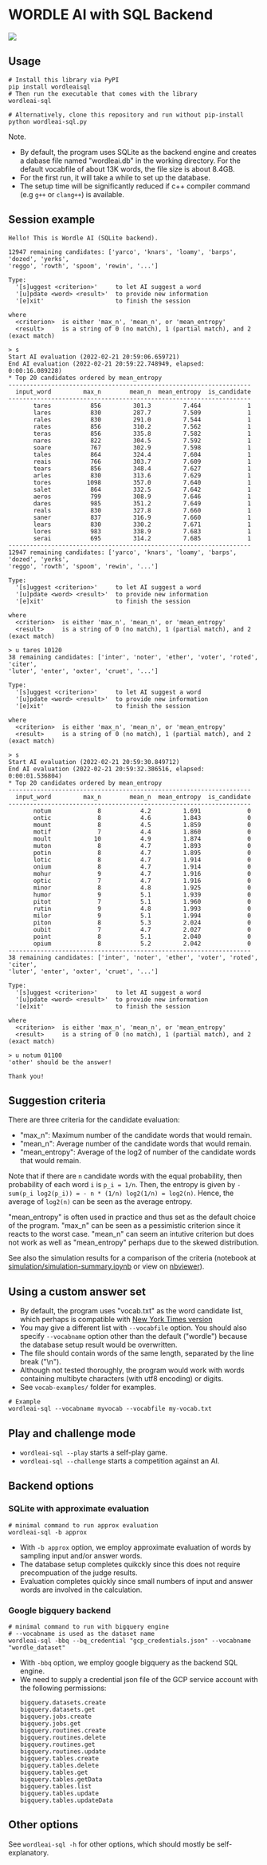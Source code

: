 WORDLE AI with SQL Backend
==========================
[![](https://badge.fury.io/py/wordleaisql.svg)](https://badge.fury.io/py/wordleaisql)

## Usage

```shell
# Install this library via PyPI
pip install wordleaisql
# Then run the executable that comes with the library
wordleai-sql

# Alternatively, clone this repository and run without pip-install
python wordleai-sql.py
```

Note.
- By default, the program uses SQLite as the backend engine and creates a dabase file named "wordleai.db" in the working directory. For the default vocabfile of about 13K words, the file size is about 8.4GB.
- For the first run, it will take a while to set up the database.
- The setup time will be significantly reduced if c++ compiler command (e.g `g++` or `clang++`) is available.


## Session example

```shell
Hello! This is Wordle AI (SQLite backend).

12947 remaining candidates: ['yarco', 'knars', 'loamy', 'barps', 'dozed', 'yerks',
'reggo', 'rowth', 'spoom', 'rewin', '...']

Type:
  '[s]uggest <criterion>'     to let AI suggest a word
  '[u]pdate <word> <result>'  to provide new information
  '[e]xit'                    to finish the session

where
  <criterion>  is either 'max_n', 'mean_n', or 'mean_entropy'
  <result>     is a string of 0 (no match), 1 (partial match), and 2 (exact match)

> s
Start AI evaluation (2022-02-21 20:59:06.659721)
End AI evaluation (2022-02-21 20:59:22.748949, elapsed: 0:00:16.089228)
* Top 20 candidates ordered by mean_entropy
--------------------------------------------------------------------
  input_word         max_n        mean_n  mean_entropy  is_candidate
--------------------------------------------------------------------
       tares           856         301.3         7.464             1
       lares           830         287.7         7.509             1
       rales           830         291.0         7.544             1
       rates           856         310.2         7.562             1
       teras           856         335.8         7.582             1
       nares           822         304.5         7.592             1
       soare           767         302.9         7.598             1
       tales           864         324.4         7.604             1
       reais           766         303.7         7.609             1
       tears           856         348.4         7.627             1
       arles           830         313.6         7.629             1
       tores          1098         357.0         7.640             1
       salet           864         332.5         7.642             1
       aeros           799         308.9         7.646             1
       dares           985         351.2         7.649             1
       reals           830         327.8         7.660             1
       saner           837         316.9         7.660             1
       lears           830         330.2         7.671             1
       lores           983         338.9         7.683             1
       serai           695         314.2         7.685             1
--------------------------------------------------------------------
12947 remaining candidates: ['yarco', 'knars', 'loamy', 'barps', 'dozed', 'yerks',
'reggo', 'rowth', 'spoom', 'rewin', '...']

Type:
  '[s]uggest <criterion>'     to let AI suggest a word
  '[u]pdate <word> <result>'  to provide new information
  '[e]xit'                    to finish the session

where
  <criterion>  is either 'max_n', 'mean_n', or 'mean_entropy'
  <result>     is a string of 0 (no match), 1 (partial match), and 2 (exact match)

> u tares 10120
38 remaining candidates: ['inter', 'noter', 'ether', 'voter', 'roted', 'citer',
'luter', 'enter', 'oxter', 'cruet', '...']

Type:
  '[s]uggest <criterion>'     to let AI suggest a word
  '[u]pdate <word> <result>'  to provide new information
  '[e]xit'                    to finish the session

where
  <criterion>  is either 'max_n', 'mean_n', or 'mean_entropy'
  <result>     is a string of 0 (no match), 1 (partial match), and 2 (exact match)

> s
Start AI evaluation (2022-02-21 20:59:30.849712)
End AI evaluation (2022-02-21 20:59:32.386516, elapsed: 0:00:01.536804)
* Top 20 candidates ordered by mean_entropy
--------------------------------------------------------------------
  input_word         max_n        mean_n  mean_entropy  is_candidate
--------------------------------------------------------------------
       notum             8           4.2         1.691             0
       ontic             8           4.6         1.843             0
       mount             8           4.5         1.859             0
       motif             7           4.4         1.860             0
       moult            10           4.9         1.874             0
       muton             8           4.7         1.893             0
       potin             8           4.7         1.895             0
       lotic             8           4.7         1.914             0
       onium             8           4.7         1.914             0
       mohur             9           4.7         1.916             0
       optic             7           4.7         1.916             0
       minor             8           4.8         1.925             0
       humor             9           5.1         1.939             0
       pitot             7           5.1         1.960             0
       rutin             9           4.8         1.993             0
       milor             9           5.1         1.994             0
       piton             8           5.3         2.024             0
       oubit             7           4.7         2.027             0
       point             8           5.1         2.040             0
       opium             8           5.2         2.042             0
--------------------------------------------------------------------
38 remaining candidates: ['inter', 'noter', 'ether', 'voter', 'roted', 'citer',
'luter', 'enter', 'oxter', 'cruet', '...']

Type:
  '[s]uggest <criterion>'     to let AI suggest a word
  '[u]pdate <word> <result>'  to provide new information
  '[e]xit'                    to finish the session

where
  <criterion>  is either 'max_n', 'mean_n', or 'mean_entropy'
  <result>     is a string of 0 (no match), 1 (partial match), and 2 (exact match)

> u notum 01100
'other' should be the answer!

Thank you!
```

## Suggestion criteria

There are three criteria for the candidate evaluation: 

- "max_n": Maximum number of the candidate words that would remain.
- "mean_n": Average number of the candidate words that would remain.
- "mean_entropy": Average of the log2 of number of the candidate words that would remain.

Note that if there are `n` candidate words with the equal probability, then probability of each word `i` is `p_i = 1/n`.
Then, the entropy is given by `-sum(p_i log2(p_i)) = - n * (1/n) log2(1/n) = log2(n)`.
Hence, the average of `log2(n)` can be seen as the average entropy.

"mean_entropy" is often used in practice and thus set as the default choice of the program.
"max_n" can be seen as a pessimistic criterion since it reacts to the worst case.
"mean_n" can seem an intutive criterion but does not work as well as "mean_entropy" perhaps due to the skewed distribution.

See also the simulation results for a comparison of the criteria (notebook at [simulation/simulation-summary.ipynb](simulation/simulation-summary.ipynb) or view on [nbviewer](https://nbviewer.org/github/kota7/wordleai-sql/blob/main/simulation/simulation-summary.ipynb)).

## Using a custom answer set

- By default, the program uses "vocab.txt" as the word candidate list, which perhaps is compatible with [New York Times version](https://www.nytimes.com/games/wordle/index.html)
- You may give a different list with `--vocabfile` option. You should also specify `--vocabname` option other than the default ("wordle") because the database setup result would be overwritten.
- The file should contain words of the same length, separated by the line break ("\n").
- Although not tested thoroughly, the program would work with words containing multibyte characters (with utf8 encoding) or digits.
- See `vocab-examples/` folder for examples.

```shell
# Example
wordleai-sql --vocabname myvocab --vocabfile my-vocab.txt
```

## Play and challenge mode

- `wordleai-sql --play` starts a self-play game.
- `wordleai-sql --challenge` starts a competition against an AI.


## Backend options

### SQLite with approximate evaluation

```shell
# minimal command to run approx evaluation
wordleai-sql -b approx
```

- With `-b approx` option, we employ approximate evaluation of words by sampling input and/or answer words.
- The database setup completes quikckly since this does not require precompuation of the judge results.
- Evaluation completes quickly since small numbers of input and answer words are involved in the calculation.

### Google bigquery backend

```shell
# minimal command to run with bigquery engine
# --vocabname is used as the dataset name
wordleai-sql -bbq --bq_credential "gcp_credentials.json" --vocabname "wordle_dataset"
```

- With `-bbq` option, we employ google bigquery as the backend SQL engine.
- We need to supply a credential json file of the GCP service account with the following permissions:
  ```
  bigquery.datasets.create
  bigquery.datasets.get
  bigquery.jobs.create
  bigquery.jobs.get
  bigquery.routines.create
  bigquery.routines.delete
  bigquery.routines.get
  bigquery.routines.update
  bigquery.tables.create
  bigquery.tables.delete
  bigquery.tables.get
  bigquery.tables.getData
  bigquery.tables.list
  bigquery.tables.update
  bigquery.tables.updateData
  ```

## Other options

See `wordleai-sql -h` for other options, which should mostly be self-explanatory.
